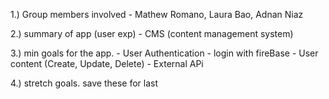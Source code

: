 1.) Group members involved - Mathew Romano, Laura Bao, Adnan Niaz

2.) summary of app (user exp) - CMS (content management system)

3.) min goals for the app. - User Authentication - login with fireBase - User content (Create, Update, Delete) - External APi

4.) stretch goals. save these for last
